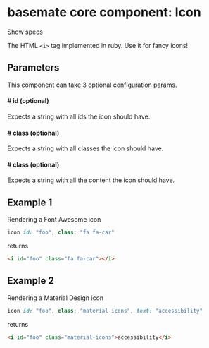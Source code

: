 # basemate core component: Icon

Show [specs](../../spec/usage/components/icon_spec.rb)

The HTML `<i>` tag implemented in ruby. Use it for fancy icons!

## Parameters

This component can take 3 optional configuration params.

#### # id (optional)
Expects a string with all ids the icon should have.

#### # class (optional)
Expects a string with all classes the icon should have.

#### # class (optional)
Expects a string with all the content the icon should have.

## Example 1
Rendering a Font Awesome icon

```ruby
icon id: "foo", class: "fa fa-car"
```

returns

```html
<i id="foo" class="fa fa-car"></i>
```

## Example 2
Rendering a Material Design icon

```ruby
icon id: "foo", class: "material-icons", text: "accessibility"
```

returns

```html
<i id="foo" class="material-icons">accessibility</i>
```
